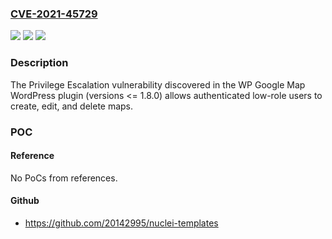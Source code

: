 ### [CVE-2021-45729](https://cve.mitre.org/cgi-bin/cvename.cgi?name=CVE-2021-45729)
![](https://img.shields.io/static/v1?label=Product&message=WP%20Google%20Map%20(WordPress%20plugin)&color=blue)
![](https://img.shields.io/static/v1?label=Version&message=%3C%3D%201.8.0%3C%3D%201.8.0%20&color=brighgreen)
![](https://img.shields.io/static/v1?label=Vulnerability&message=CWE-269%20Improper%20Privilege%20Management&color=brighgreen)

### Description

The Privilege Escalation vulnerability discovered in the WP Google Map WordPress plugin (versions <= 1.8.0) allows authenticated low-role users to create, edit, and delete maps.

### POC

#### Reference
No PoCs from references.

#### Github
- https://github.com/20142995/nuclei-templates

